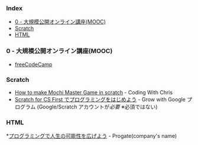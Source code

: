 ### Index

* [0 - 大規模公開オンライン講座(MOOC)](#0---mooc)
* [Scratch](#scratch)
* [HTML](#HTML)


### <a id="0---mooc"></a>0 - 大規模公開オンライン講座(MOOC)

* [freeCodeCamp](https://www.freecodecamp.org/japanese)


### Scratch

* [How to make Mochi Master Game in scratch](https://www.youtube.com/watch?v=1cCth98Y2Lo) - Coding With Chris
* [Scratch for CS First でプログラミングをはじめよう](https://csfirst.withgoogle.com/c/cs-first/ja/welcome-to-cs-first/overview.html) - Grow with Google プログラム (Google/Scratch アカウントが*必要* ※必須ではない)

### HTML 
*[プログラミングで人生の可能性を広げよう](https://prog-8.com0) - Progate(company's name) 

